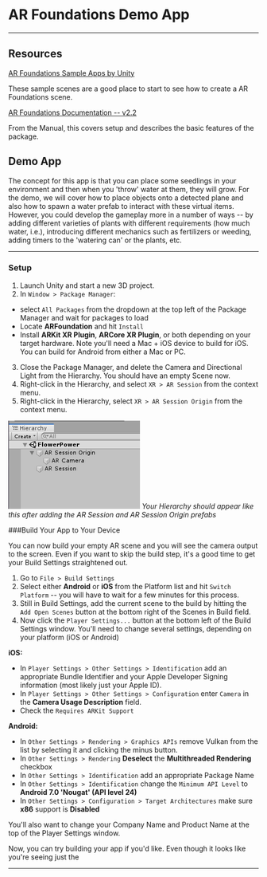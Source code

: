 # AR Foundations Demo App

----
## Resources
[AR Foundations Sample Apps by Unity](https://github.com/Unity-Technologies/arfoundation-samples)

These sample scenes are a good place to start to see how to create a AR Foundations scene.

[AR Foundations Documentation -- v2.2](https://docs.unity3d.com/Packages/com.unity.xr.arfoundation@2.2/manual/index.html)

From the Manual, this covers setup and describes the basic features of the package.

## Demo App
The concept for this app is that you can place some seedlings in your environment and then when you 'throw' water at them, they will grow. For the demo, we will cover how to place objects onto a detected plane and also how to spawn a water prefab to interact with these virtual items. However, you could develop the gameplay more in a number of ways -- by adding different varieties of plants with different requirements (how much water, i.e.), introducing different mechanics such as fertilizers or weeding, adding timers to the 'watering can' or the plants, etc. 

----
### Setup

1. Launch Unity and start a new 3D project.
2. In `Window > Package Manager`:
 - select `All Packages` from the dropdown at the top left of the Package Manager and wait for packages to load
 - Locate **ARFoundation** and hit `Install`
 - Install **ARKit XR Plugin**, **ARCore XR Plugin**, or both depending on your target hardware. Note you'll need a Mac + iOS device to build for iOS. You can build for Android from either a Mac or PC.
3. Close the Package Manager, and delete the Camera and Directional Light from the Hierarchy. You should have an empty Scene now.
4. Right-click in the Hierarchy, and select `XR > AR Session` from the context menu.
5. Right-click in the Hierarchy, select `XR > AR Session Origin` from the context menu.

![Hierarchy View](images/emptyARScene.png)
*Your Hierarchy should appear like this after adding the AR Session and AR Session Origin prefabs*

###Build Your App to Your Device

You can now build your empty AR scene and you will see the camera output to the screen. Even if you want to skip the build step, it's a good time to get your Build Settings straightened out.

1. Go to `File > Build Settings`
2. Select either **Android** or **iOS** from the Platform list and hit `Switch Platform` -- you will have to wait for a few minutes for this process.
3. Still in Build Settings, add the current scene to the build by hitting the `Add Open Scenes` button at the bottom right of the Scenes in Build field.
4. Now click the `Player Settings...` button at the bottom left of the Build Settings window. You'll need to change several settings, depending on your platform (iOS or Android)
 
**iOS:**
   
- In `Player Settings > Other Settings > Identification` add an appropriate Bundle Identifier and your Apple Developer Signing information (most likely just your Apple ID).
- In `Player Settings > Other Settings > Configuration` enter `Camera` in the **Camera Usage Description** field.
- Check the `Requires ARKit Support`

**Android:**

 - In `Other Settings > Rendering > Graphics APIs` remove Vulkan from the list by selecting it and clicking the minus button.
 - In `Other Settings > Rendering` **Deselect** the **Multithreaded Rendering** checkbox 
 - In `Other Settings > Identification` add an appropriate Package Name
 - In `Other Settings > Identification` change the `Minimum API Level` to **Android 7.0 'Nougat' (API level 24)**
 - In `Other Settings > Configuration > Target Architectures` make sure **x86** support is **Disabled**

You'll also want to change your Company Name and Product Name at the top of the Player Settings window.

Now, you can try building your app if you'd like. Even though it looks like you're seeing just the 

----

